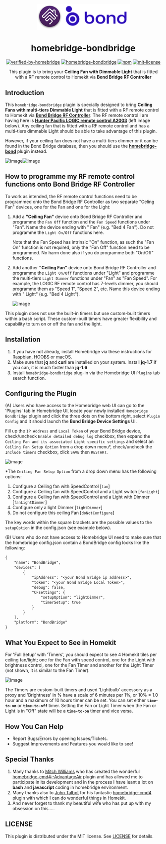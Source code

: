<span align="center">

<p align="center">
<img src="homebridge-ui/public/images/Homebridge-bondbridge.png" width="300">
</p>

# homebridge-bondbridge

[![verified-by-homebridge](https://badgen.net/badge/homebridge/verified/purple)](https://github.com/homebridge/homebridge/wiki/Verified-Plugins)
[![homebridge-bondbridge](https://badgen.net/npm/v/homebridge-bondbridge?icon=npm)](https://www.npmjs.com/package/homebridge-bondbridge)
[![npm](https://badgen.net/npm/dt/homebridge-bondbridge?label=downloads)](https://www.npmjs.com/package/homebridge-bondbridge)
[![mit-license](https://badgen.net/npm/license/lodash)](https://github.com/uswong/homebridge-bondbridge/blob/master/LICENSE)

This plugin is to bring your <B>Ceiling Fan with Dimmable Light</B> that is fitted with a RF remote control to Homekit via **Bond Bridge RF Controller**

</span>

## Introduction

This `homebridge-bondbridge` plugin is specially designed to bring <B>Ceiling Fans with multi-tiers Dimmable Light</B> that is fitted with a RF remote control to Homekit via **[Bond Bridge RF Controller](https://bondhome.io/product/bond-bridge/)**. The RF remote control I am having here is **[Hunter Pacific LOGIC remote control A2003](https://www.hunterpacificinternational.com/remotes)** (left image below).  Any ceiling fan that is fitted with a RF remote control and has a multi-tiers dimmable Light should be able to take advantage of this plugin.

However, if your ceiling fan does not have a multi-tiers dimmer or it can be found in the Bond Bridge database, then you should use the **[homebridge-bond](https://github.com/aarons22/homebridge-bond)** plugin instead.

![image](https://user-images.githubusercontent.com/96530237/224465046-3ee8211e-c92c-4c8f-9119-77256fd9e0e9.png)![image](https://user-images.githubusercontent.com/96530237/226806633-a846876d-af1b-4b49-8417-a9cc919da790.png)

## How to programme my RF remote control functions onto Bond Bridge RF Controller
To work as intended, the RF remote control functions need to be programmed onto the Bond Bridge RF Controller as two separate "Celing Fan" devices, one for the Fan and one for the Light:
1. Add a **"Ceiling Fan"** device onto Bond Bridge RF Controller and programme the `Fan Off` function and the `Fan Speed` functions under "Fan". Name the device ending with " Fan" (e.g. "Bed 4 Fan"). Do not programme the `Light On/Off` functions here.  

     Note that the Fan Speed has intrinsic "On" function, as such the "Fan On" function is not required, only the "Fan Off" function need to be programmed.  No harm done also if you do programme both "On/Off" functions.

2. Add another **"Ceiling Fan"** device onto Bond Bridge RF Controller and programme the `Light On/Off` functions under "Light" and programme the multi-tiers `Light Dimmer` functions under "Fan" as "Fan Speed". For example, the LOGIC RF remote control has 7-levels dimmer, you should programme them as "Speed 1", "Speed 2", etc.  Name this device ending with " Light" (e.g. "Bed 4 Light").


     ![image](https://user-images.githubusercontent.com/96530237/226813380-1a867f56-61a5-42b8-ad10-5deeb7ac44f5.png)


This plugin does not use the built-in timers but use custom-built timers within a bash script. These custom-built timers have greater flexibility and capability to turn on or off the fan and the light. 

## Installation
1. If you have not already, install Homebridge via these instructions for [Raspbian](https://github.com/homebridge/homebridge/wiki/Install-Homebridge-on-Raspbian), [HOOBS](https://support.hoobs.org/docs) or [macOS](https://github.com/homebridge/homebridge/wiki/Install-Homebridge-on-macOS).
2. Make sure that <B>jq</B> and <B>curl</B> are installed on your system. Install <B>jq-1.7</B> if you can, it is much faster than <B>jq-1.6</B>
3. Install `homebridge-bondbridge` plug-in via the Homebridge UI `Plugins` tab search function.

## Configuring the Plugin
(A) Users who have access to the Homebridge web UI can go to the 'Plugins' tab in Homebridge UI, locate your newly installed `Homebridge Bondbridge` plugin and click the three dots on the bottom right, select `Plugin Config` and it should launch the <B>Bond Bridge Device Settings</B> UI.

Fill up the `IP Address` and `Local Token` of your Bond Bridge device, check/uncheck `Enable detailed debug log` checkbox, then expand the `Ceiling Fan and its associated Light specific settings` and select an `Ceiling Fan Setup Option` from a drop down menu*, check/uncheck the `Include timers` checkbox, click `SAVE` then `RESTART`.

<img width="700" alt="image" src="https://github.com/user-attachments/assets/9efaa9ee-de4f-475d-a620-bcdb521afa0a" />

*The `Ceiling Fan Setup Option` from a drop down menu has the following options:
1. Configure a Ceiling fan with SpeedControl [`fan`]
2. Configure a Ceiling fan with SpeedControl and a Light switch [`fanLight`]
3. Configure a Ceiling fan with SpeedControl and a Light with Dimmer [`fanLightDimmer`]
4. Configure only a light Dimmer [`lightDimmer`]
5. Do not configure this ceiling Fan [`doNotConfigure`]

The key words within the square brackets are the possible values to the `setupOption` in the config.json (see example below).

(B) Users who do not have access to Homebridge UI need to make sure that the homebridge config.json contain a BondBridge config looks like the following:
```shell
{
    "name": "BondBridge",
    "devices": [
        {
            "ipAddress": "<your Bond Bridge ip address>",
            "token": "<your Bond Bridge Local Token>",
            "debug": false,
            "CFsettings": {
                "setupOption": "lightDimmer",
                "timerSetup": true
            }
        }
    ],
    "platform": "BondBridge"
}
```
 
 ## What You Expect to See in Homekit
For 'Full Setup' with 'Timers', you should expect to see 4 Homekit tiles per ceiling fan/light; one for the Fan with speed control, one for the Light with brightness control, one for the Fan Timer and another for the Light Timer (not shown, it is similar to the Fan Timer). 

![image](https://user-images.githubusercontent.com/96530237/227201500-5e0111cd-1a05-4d0c-82ea-8460e8156b83.png)

The Timers are custom-built timers and used 'Lightbulb' accessory as a proxy and 'Brightness' in % have a scale of 6 minutes per 1%, or 10% = 1.0 hour and a maximum of 10 hours timer can be set. You can set either **`time-to-on`** or **`time-to-off`** timer.  Setting the Fan or Light Timer when the Fan or Light is in "Off" state will be a **`time-to-on`** timer and vice versa.

## How You Can Help
* Report Bugs/Errors by opening Issues/Tickets.
* Suggest Improvements and Features you would like to see!

## Special Thanks
1. Many thanks to [Mitch Williams](https://github.com/mitch7391) who has created the wonderful [homebridge-cmd4:-AdvantageAir](https://github.com/mitch7391/homebridge-cmd4-AdvantageAir) plugin and has allowed me to participate in its development and in the process I have leant a lot on **bash** and **javascript** coding in homebridge environment.
2. Many thanks also to [John Talbot](https://github.com/ztalbot2000) for his fantastic [homebridge-cmd4](https://github.com/ztalbot2000/homebridge-cmd4) plugin with which I can do wonderful things in Homekit.
3. And never forget to thank my beautiful wife who has put up with my obsession on this.....

   
## LICENSE
This plugin is distributed under the MIT license. See [LICENSE](https://github.com/uswong/homebridge-myplace/blob/main/LICENSE) for details.
